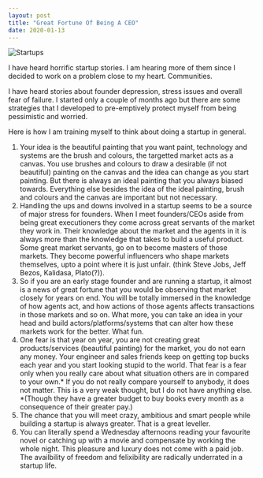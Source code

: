 ```yaml
---
layout: post
title: "Great Fortune Of Being A CEO"
date: 2020-01-13
---
```


![Startups](https://4cawmi2va33i3w6dek1d7y1m-wpengine.netdna-ssl.com/wp-content/uploads/2015/05/7-The-Starry-Night.jpg)


I have heard horrific startup stories. I am hearing more of them since I decided to work on a problem close to my heart. Communities.

I have heard stories about founder depression, stress issues and overall fear of failure. I started only a couple of months ago but there are some strategies that I developed to pre-emptively protect myself from being pessimistic and worried.

Here is how I am training myself to think about doing a startup in general.

1. Your idea is the beautiful painting that you want paint, technology and systems are the brush and colours, the targetted market acts as a canvas. You use brushes and colours to draw a desirable (if not beautiful) painting on the canvas and the idea can change as you start painting. But there is always an ideal painting that you always biased towards. Everything else besides the idea of the ideal painting, brush and colours and the canvas are important but not necessary. 
2. Handling the ups and downs involved in a startup seems to be a source of major stress for founders. When I meet founders/CEOs aside from being great executioners they come across great servants of the market they work in. Their knowledge about the market and the agents in it is always more than the knowledge that takes to build a useful product. Some great market servants, go on to become masters of those markets. They become powerful influencers who shape markets themselves, upto a point where it is just unfair. (think Steve Jobs, Jeff Bezos, Kalidasa, Plato(?)). 
3. So if you are an early stage founder and are running a startup, it almost is a news of great fortune that you would be observing that market closely for years on end. You will be totally immersed in the knowledge of how agents act, and how actions of those agents affects transactions in those markets and so on. What more, you can take an idea in your head and build actors/platforms/systems that can alter how these markets work for the better. What fun. 
4.  One fear is that year on year, you are not creating great products/services (beautiful painting) for the market, you do not earn any money. Your engineer and sales friends keep on getting top bucks each year and you start looking stupid to the world. That fear is a fear only when you really care about what situation others are in compared to your own.* If you do not really compare yourself to anybody, it does not matter. This is a very weak thought, but I do not have anything else.                                                                                                      *(Though they have a greater budget to buy books every month as a consequence of their greater pay.) 
5. The chance that you will meet crazy, ambitious and smart people while building a startup is always greater. That is a great leveller. 
6. You can literally spend a Wednesday afternoons reading your favourite novel or catching up with a movie and compensate by working the whole night. This pleasure and luxury does not come with a paid job. The availbility of freedom and felixibility are radically underrated in a startup life.
